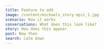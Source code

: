 ```yaml
---
title: Feature to add
image: /content/michaels_story-epic_1.jpg
scenario: Now it works
conversations: What does this look like?
story: How does this appear
post: Now then
search: Calm down
---
```


